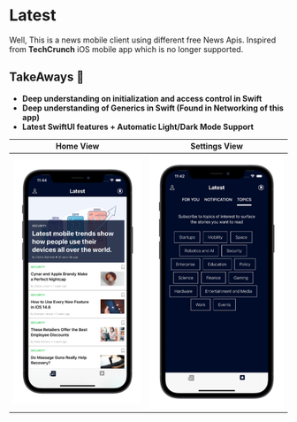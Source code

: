 # Latest
Well, This is a news mobile client using different free News Apis.
Inspired from **TechCrunch** iOS mobile app which is no longer supported.

## TakeAways 🚀

- **Deep understanding on initialization and access control in Swift**
- **Deep understanding of Generics in Swift (Found in Networking of this app)**
- **Latest SwiftUI features + Automatic Light/Dark Mode Support**

Home View                 |  Settings View
:-------------------------:|:-------------------------:
![](Screenshots/2.png)  |  ![](Screenshots/1.png)
